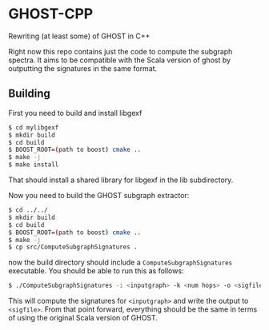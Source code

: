 GHOST-CPP
=========

Rewriting (at least some) of GHOST in C++

Right now this repo contains just the code to compute the subgraph spectra.  It
aims to be compatible with the Scala version of ghost by outputting the
signatures in the same format.

Building
--------

First you need to build and install libgexf

```bash
$ cd mylibgexf
$ mkdir build
$ cd build
$ BOOST_ROOT=(path to boost) cmake ..
$ make -j
$ make install
```

That should install a shared library for libgexf in
the lib subdirectory.

Now you need to build the GHOST subgraph extractor:

```bash
$ cd ../../
$ mkdir build
$ cd build
$ BOOST_ROOT=(path to boost) cmake ..
$ make -j
$ cp src/ComputeSubgraphSignatures .
```

now the build directory should include a `ComputeSubgraphSignatures` executable.
You should be able to run this as follows:

```bash
$ ./ComputeSubgraphSignatures -i <inputgraph> -k <num hops> -o <sigfile> -p <# procs to use>
```

This will compute the signatures for `<inputgraph>` and write the output to `<sigfile>`.
From that point forward, everything should be the same in terms of using the 
original Scala version of GHOST.



